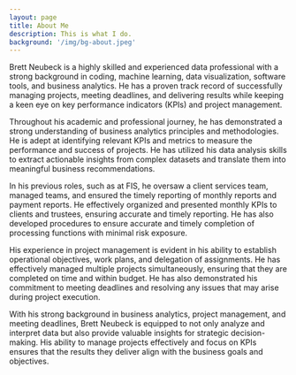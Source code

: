 ```yaml
---
layout: page
title: About Me
description: This is what I do.
background: '/img/bg-about.jpeg'
---
```


Brett Neubeck is a highly skilled and experienced data professional with a strong background in coding, machine learning, data visualization, software tools, and business analytics. He has a proven track record of successfully managing projects, meeting deadlines, and delivering results while keeping a keen eye on key performance indicators (KPIs) and project management.

Throughout his academic and professional journey, he has demonstrated a strong understanding of business analytics principles and methodologies. He is adept at identifying relevant KPIs and metrics to measure the performance and success of projects. He has utilized his data analysis skills to extract actionable insights from complex datasets and translate them into meaningful business recommendations.

In his previous roles, such as at FIS, he oversaw a client services team, managed teams, and ensured the timely reporting of monthly reports and payment reports. He effectively organized and presented monthly KPIs to clients and trustees, ensuring accurate and timely reporting. He has also developed procedures to ensure accurate and timely completion of processing functions with minimal risk exposure.

His experience in project management is evident in his ability to establish operational objectives, work plans, and delegation of assignments. He has effectively managed multiple projects simultaneously, ensuring that they are completed on time and within budget. He has also demonstrated his commitment to meeting deadlines and resolving any issues that may arise during project execution.

With his strong background in business analytics, project management, and meeting deadlines, Brett Neubeck is equipped to not only analyze and interpret data but also provide valuable insights for strategic decision-making. His ability to manage projects effectively and focus on KPIs ensures that the results they deliver align with the business goals and objectives.
